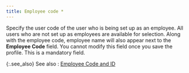 ```yaml
---
title: Employee code *
---
```



Specify the user code of the user who is being set up as an employee.  All users who are not set up as employees are available for selection.  Along with the employee code, employee name will also appear next to the  **Employee Code** field. You cannot  modify this field once you save the profile. This is a mandatory field.


{:.see_also}
See also
: [Employee  Code and ID](JavaScript:RelatedTopics1.Click())<!--Metadata type="DesignerControl" startspan
<object CLASSID="clsid:ADB880A6-D8FF-11CF-9377-00AA003B7A11"
	ID=RelatedTopics1
	TYPE="application/x-oleobject">
</object>-->

<object classid="clsid:ADB880A6-D8FF-11CF-9377-00AA003B7A11" id="RelatedTopics1" type="application/x-oleobject"> 
 <param name="Command" value="Related Topics">
<param name="Window" value="second">
<param name="Item1" value="Employee Code and ID;{{site.prl_chm}}/misc/employee_code_and_id.html">
</object><!--Metadata type="DesignerControl" endspan-->
